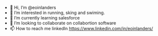 - 👋 Hi, I’m @eoinlanders
- 👀 I’m interested in running, sking and swiming.
- 🌱 I’m currently learning salesforce 
- 💞️ I’m looking to collaborate on collabortion software
- 📫 How to reach me linkedIn https://www.linkedin.com/in/eoinlanders/

